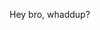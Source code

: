 <!-- begin metadata
title: Some Kewl Junk
date: 2013-04-13 09:44
end metadata -->

Hey bro, whaddup?
